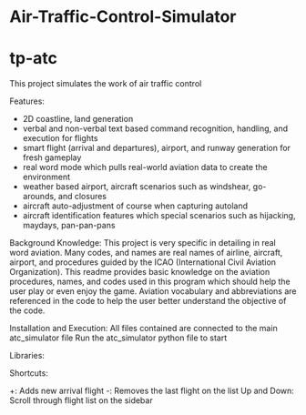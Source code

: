 # Air-Traffic-Control-Simulator
# tp-atc

This project simulates the work of air traffic control

Features:
- 2D coastline, land generation
- verbal and non-verbal text based command recognition, handling, and execution for flights
- smart flight (arrival and departures), airport, and runway generation for fresh gameplay
- real word mode which pulls real-world aviation data to create the environment
- weather based airport, aircraft scenarios such as windshear, go-arounds, and closures
- aircraft auto-adjustment of course when capturing autoland
- aircraft identification features which special scenarios such as hijacking, maydays, pan-pan-pans

Background Knowledge:
This project is very specific in detailing in real word aviation. Many codes, and names are real names of airline, aircraft, airport, and procedures guided by the ICAO (International Civil Aviation Organization). This readme provides basic knowledge on the aviation procedures, names, and codes used in this program which should help the user play or even enjoy the game. Aviation vocabulary and abbreviations are referenced in the code to help the user better understand the objective of the code.

Installation and Execution:
All files contained are connected to the main atc_simulator file
Run the atc_simulator python file to start

Libraries:

Shortcuts:

+: Adds new arrival flight
-: Removes the last flight on the list
Up and Down: Scroll through flight list on the sidebar
